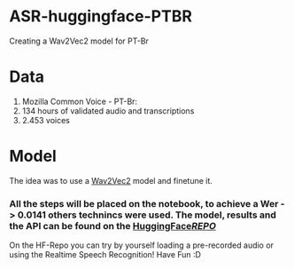 # ASR-huggingface-PTBR
Creating a Wav2Vec2 model for PT-Br

# Data

1. Mozilla Common Voice - PT-Br:
2. 134 hours of validated audio and transcriptions
3. 2.453 voices

# Model 

The idea was to use a [Wav2Vec2](https://ai.facebook.com/blog/wav2vec-20-learning-the-structure-of-speech-from-raw-audio/) model and finetune it.

### All the steps will be placed on the notebook, to achieve a Wer -> 0.0141 others technincs were used. The model, results and the API can be found on the [HuggingFace*REPO*](https://huggingface.co/Vkt/first_model)

On the HF-Repo you can try by yourself loading a pre-recorded audio or using the Realtime Speech Recognition! Have Fun :D
